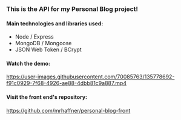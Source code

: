 ### This is the API for my Personal Blog project!

#### Main technologies and libraries used:

* Node / Express
* MongoDB / Mongoose
* JSON Web Token / BCrypt

#### Watch the demo:

https://user-images.githubusercontent.com/70085763/135778692-f91c0929-7f68-4926-ae88-4dbb81c9a887.mp4

#### Visit the front end's repository:

https://github.com/mrhaffner/personal-blog-front
